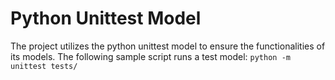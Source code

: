 # Python Unittest Model
The project utilizes the python unittest model to ensure the functionalities of its models. 
The following sample script runs a test model: ```python -m unittest tests/```
